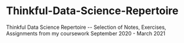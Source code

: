 # Thinkful-Data-Science-Repertoire
Thinkful Data Science Repertoire -- Selection of Notes, Exercises, Assignments from my coursework September 2020 - March 2021
